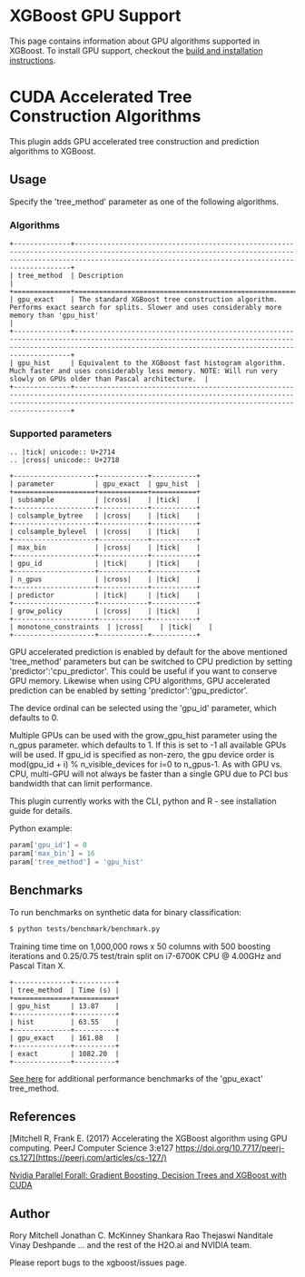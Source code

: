XGBoost GPU Support
===================

This page contains information about GPU algorithms supported in XGBoost.
To install GPU support, checkout the [build and installation instructions](../build.md).

# CUDA Accelerated Tree Construction Algorithms
This plugin adds GPU accelerated tree construction and prediction algorithms to XGBoost.
## Usage
Specify the 'tree_method' parameter as one of the following algorithms. 

### Algorithms

```eval_rst
+--------------+-----------------------------------------------------------------------------------------------------------------------------------------------------------------------------------------------------------------+
| tree_method  | Description                                                                                                                                                                                                     |
+==============+=================================================================================================================================================================================================================+
| gpu_exact    | The standard XGBoost tree construction algorithm. Performs exact search for splits. Slower and uses considerably more memory than 'gpu_hist'                                                                    |
+--------------+-----------------------------------------------------------------------------------------------------------------------------------------------------------------------------------------------------------------+
| gpu_hist     | Equivalent to the XGBoost fast histogram algorithm. Much faster and uses considerably less memory. NOTE: Will run very slowly on GPUs older than Pascal architecture.  |
+--------------+-----------------------------------------------------------------------------------------------------------------------------------------------------------------------------------------------------------------+
```

### Supported parameters 

```eval_rst
.. |tick| unicode:: U+2714 
.. |cross| unicode:: U+2718 

+--------------------+------------+-----------+
| parameter          | gpu_exact  | gpu_hist  |
+====================+============+===========+
| subsample          | |cross|    | |tick|    |
+--------------------+------------+-----------+
| colsample_bytree   | |cross|    | |tick|    |
+--------------------+------------+-----------+
| colsample_bylevel  | |cross|    | |tick|    |
+--------------------+------------+-----------+
| max_bin            | |cross|    | |tick|    |
+--------------------+------------+-----------+
| gpu_id             | |tick|     | |tick|    |
+--------------------+------------+-----------+
| n_gpus             | |cross|    | |tick|    |
+--------------------+------------+-----------+
| predictor          | |tick|     | |tick|    |
+--------------------+------------+-----------+
| grow_policy        | |cross|    | |tick|    |
+--------------------+------------+-----------+
| monotone_constraints  | |cross|    | |tick|    |
+--------------------+------------+-----------+

```

GPU accelerated prediction is enabled by default for the above mentioned 'tree_method' parameters but can be switched to CPU prediction by setting 'predictor':'cpu_predictor'. This could be useful if you want to conserve GPU memory. Likewise when using CPU algorithms, GPU accelerated prediction can be enabled by setting 'predictor':'gpu_predictor'.

The device ordinal can be selected using the 'gpu_id' parameter, which defaults to 0.

Multiple GPUs can be used with the grow_gpu_hist parameter using the n_gpus parameter. which defaults to 1. If this is set to -1 all available GPUs will be used.  If gpu_id is specified as non-zero, the gpu device order is mod(gpu_id + i) % n_visible_devices for i=0 to n_gpus-1.  As with GPU vs. CPU, multi-GPU will not always be faster than a single GPU due to PCI bus bandwidth that can limit performance.

This plugin currently works with the CLI, python and R - see installation guide for details.

Python example:
```python
param['gpu_id'] = 0
param['max_bin'] = 16
param['tree_method'] = 'gpu_hist'
```
## Benchmarks
To run benchmarks on synthetic data for binary classification:
```bash
$ python tests/benchmark/benchmark.py
```

Training time time on 1,000,000 rows x 50 columns with 500 boosting iterations and 0.25/0.75 test/train split on i7-6700K CPU @ 4.00GHz and Pascal Titan X.

```eval_rst
+--------------+----------+
| tree_method  | Time (s) |
+==============+==========+
| gpu_hist     | 13.87    |
+--------------+----------+
| hist         | 63.55    |
+--------------+----------+
| gpu_exact    | 161.08   |
+--------------+----------+
| exact        | 1082.20  |
+--------------+----------+

```

[See here](http://dmlc.ml/2016/12/14/GPU-accelerated-xgboost.html) for additional performance benchmarks of the 'gpu_exact' tree_method.

## References
[Mitchell R, Frank E. (2017) Accelerating the XGBoost algorithm using GPU computing. PeerJ Computer Science 3:e127 https://doi.org/10.7717/peerj-cs.127](https://peerj.com/articles/cs-127/)

[Nvidia Parallel Forall: Gradient Boosting, Decision Trees and XGBoost with CUDA](https://devblogs.nvidia.com/parallelforall/gradient-boosting-decision-trees-xgboost-cuda/)

## Author
Rory Mitchell
Jonathan C. McKinney
Shankara Rao Thejaswi Nanditale
Vinay Deshpande
... and the rest of the H2O.ai and NVIDIA team.

Please report bugs to the xgboost/issues page.


